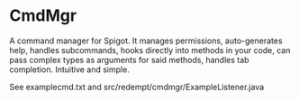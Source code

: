 # CmdMgr
A command manager for Spigot. It manages permissions, auto-generates help, handles subcommands, hooks directly into methods in your code, can pass complex types as arguments for said methods, handles tab completion. Intuitive and simple.

See examplecmd.txt and src/redempt/cmdmgr/ExampleListener.java
